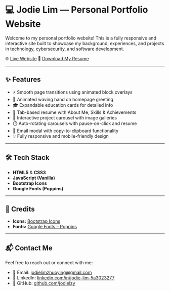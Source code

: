 # 💻 Jodie Lim — Personal Portfolio Website

Welcome to my personal portfolio website! This is a fully responsive and interactive site built to showcase my background, experiences, and projects in technology, cybersecurity, and software development.

🌐 [Live Website](https://jodielzy.github.io/personal-website/)
📄 [Download My Resume](resume.pdf)

---

## ✨ Features

- ⚡ Smooth page transitions using animated block overlays  
- 👋 Animated waving hand on homepage greeting  
- 🎓 Expandable education cards for detailed info  
- 🧩 Tab-based resume with About Me, Skills & Achievements  
- 📸 Interactive project carousel with image galleries  
- ⏱️ Auto-rotating carousels with pause-on-click and resume  
- 📩 Email modal with copy-to-clipboard functionality  
- 💡 Fully responsive and mobile-friendly design  

---

## 🛠️ Tech Stack

- **HTML5** & **CSS3**  
- **JavaScript (Vanilla)**  
- **Bootstrap Icons**  
- **Google Fonts (Poppins)**  

---

## 🧠 Credits

- **Icons:** [Bootstrap Icons](https://icons.getbootstrap.com/)  
- **Fonts:** [Google Fonts – Poppins](https://fonts.google.com/specimen/Poppins)  

---

## 📬 Contact Me

Feel free to reach out or connect with me:

- 📧 Email: [jodielimzhuoying@gmail.com](mailto:jodielimzhuoying@gmail.com)
- 💼 LinkedIn: [linkedin.com/in/jodie-lim-5a3023277](https://linkedin.com/in/jodie-lim-5a3023277)
- 🐙 GitHub: [github.com/jodielzy](https://github.com/jodielzy)

